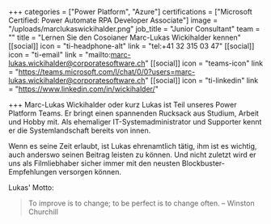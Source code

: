+++
categories = ["Power Platform", "Azure"]
certifications = ["Microsoft Certified: Power Automate RPA Developer Associate"]
image = "/uploads/marclukaswickihalder.png"
job_title = "Junior Consultant"
team = ""
title = "Lernen Sie den Cosoianer Marc-Lukas Wickihalder kennen"
[[social]]
icon = "ti-headphone-alt"
link = "tel:+41 32 315 03 47"
[[social]]
icon = "ti-email"
link = "mailto:marc-lukas.wickihalder@corporatesoftware.ch"
[[social]]
icon = "teams-icon"
link = "https://teams.microsoft.com/l/chat/0/0?users=marc-lukas.wickihalder@corporatesoftware.ch"
[[social]]
icon = "ti-linkedin"
link = "https://www.linkedin.com/in/wickihalder/"

+++
Marc-Lukas Wickihalder oder kurz Lukas ist Teil unseres Power Platform Teams. Er bringt einen spannenden Rucksack aus Studium, Arbeit und Hobby mit. Als ehemaliger IT-Systemadministrator und Supporter kennt er die Systemlandschaft bereits von innen. 

Wenn es seine Zeit erlaubt, ist Lukas ehrenamtlich tätig, ihm ist es wichtig, auch anderswo seinen Beitrag leisten zu können. Und nicht zuletzt wird er uns als Filmliebhaber sicher immer mit den neusten Blockbuster-Empfehlungen versorgen können.

Lukas' Motto:

> To improve is to change; to be perfect is to change often. – Winston Churchill